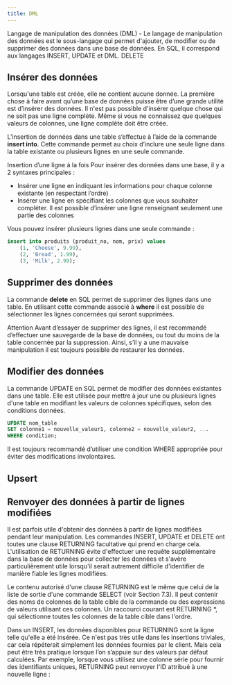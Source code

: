 ```yaml
---
title: DML
---
```


Langage de manipulation des données (DML) - Le langage de manipulation des données est le sous-langage qui permet d'ajouter, de modifier ou de supprimer des données dans une base de données. En SQL, il correspond aux langages INSERT, UPDATE et DML. DELETE

## Insérer des données

Lorsqu'une table est créée, elle ne contient aucune donnée. La première chose à faire avant qu’une base de données puisse être d’une grande utilité est d’insérer des données. Il n'est pas possible d'insérer quelque chose qui ne soit pas une ligne complète. Même si vous ne connaissez que quelques valeurs de colonnes, une ligne complète doit être créée.

L’insertion de données dans une table s’effectue à l’aide de la commande **insert into**. Cette commande permet au choix d’inclure une seule ligne dans la table existante ou plusieurs lignes en une seule commande.

Insertion d’une ligne à la fois
Pour insérer des données dans une base, il y a 2 syntaxes principales :

- Insérer une ligne en indiquant les informations pour chaque colonne existante (en respectant l’ordre)
- Insérer une ligne en spécifiant les colonnes que vous souhaiter compléter. Il est possible d’insérer une ligne renseignant seulement une partie des colonnes

Vous pouvez insérer plusieurs lignes dans une seule commande :

```sql
insert into produits (produit_no, nom, prix) values
    (1, 'Cheese', 9.99),
    (2, 'Bread', 1.99),
    (3, 'Milk', 2.99);
```

## Supprimer des données

La commande **delete** en SQL permet de supprimer des lignes dans une table. En utilisant cette commande associé à **where** il est possible de sélectionner les lignes concernées qui seront supprimées.

Attention
Avant d’essayer de supprimer des lignes, il est recommandé d’effectuer une sauvegarde de la base de données, ou tout du moins de la table concernée par la suppression. Ainsi, s’il y a une mauvaise manipulation il est toujours possible de restaurer les données.

## Modifier des données

La commande UPDATE en SQL permet de modifier des données existantes dans une table. Elle est utilisée pour mettre à jour une ou plusieurs lignes d'une table en modifiant les valeurs de colonnes spécifiques, selon des conditions données.

```sql
UPDATE nom_table
SET colonne1 = nouvelle_valeur1, colonne2 = nouvelle_valeur2, ...
WHERE condition;
```

Il est toujours recommandé d’utiliser une condition WHERE appropriée pour éviter des modifications involontaires.

## Upsert

## Renvoyer des données à partir de lignes modifiées

Il est parfois utile d'obtenir des données à partir de lignes modifiées pendant leur manipulation. Les commandes INSERT, UPDATE et DELETE ont toutes une clause RETURNING facultative qui prend en charge cela. L'utilisation de RETURNING évite d'effectuer une requête supplémentaire dans la base de données pour collecter les données et s'avère particulièrement utile lorsqu'il serait autrement difficile d'identifier de manière fiable les lignes modifiées.

Le contenu autorisé d'une clause RETURNING est le même que celui de la liste de sortie d'une commande SELECT (voir Section 7.3). Il peut contenir des noms de colonnes de la table cible de la commande ou des expressions de valeurs utilisant ces colonnes. Un raccourci courant est RETURNING *, qui sélectionne toutes les colonnes de la table cible dans l'ordre.

Dans un INSERT, les données disponibles pour RETURNING sont la ligne telle qu'elle a été insérée. Ce n'est pas très utile dans les insertions triviales, car cela répéterait simplement les données fournies par le client. Mais cela peut être très pratique lorsque l’on s’appuie sur des valeurs par défaut calculées. Par exemple, lorsque vous utilisez une colonne série pour fournir des identifiants uniques, RETURNING peut renvoyer l'ID attribué à une nouvelle ligne :
